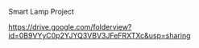 Smart Lamp Project

https://drive.google.com/folderview?id=0B9VYyC0p2YJYQ3VBV3JFeFRXTXc&usp=sharing
